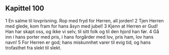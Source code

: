 ## Kapittel 100

1 En salme til lovprisning. Rop med fryd for Herren, all jorden!
2 Tjen Herren med glede, kom fram for hans åsyn med jubel!
3 Kjenn at Herren er Gud! Han har skapt oss, og ikke vi selv, til sitt folk og til den hjord han før.
4 Gå inn i hans porter med pris, i hans forgårder med lov, pris ham, lov hans navn!
5 For Herren er god; hans miskunnhet varer til evig tid, og hans trofasthet fra slekt til slekt.
